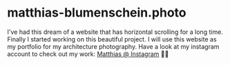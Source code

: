 # matthias-blumenschein.photo

I've had this dream of a website that has horizontal scrolling for a long time. Finally I started working on this beautiful project. I will use this website as my portfolio for my architecture photography. Have a look at my instagram account to check out my work: <a href="https://www.instagram.com/matthiasblumenschein/" target="_blank" rel="noopener">Matthias @ Instagram</a> 📸🏬

